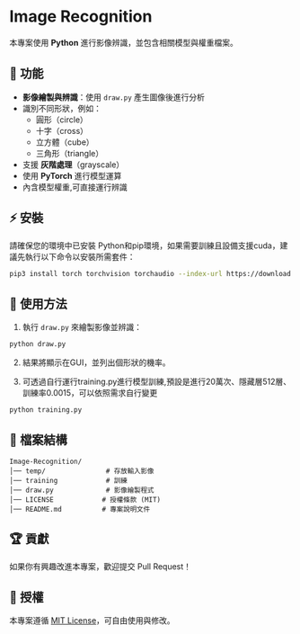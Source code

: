 # Image Recognition

本專案使用 **Python** 進行影像辨識，並包含相關模型與權重檔案。

## 📌 功能
- **影像繪製與辨識**：使用 `draw.py` 產生圖像後進行分析
- 識別不同形狀，例如：
  - 圓形（circle）
  - 十字（cross）
  - 立方體（cube）
  - 三角形（triangle）
- 支援 **灰階處理**（grayscale）
- 使用 **PyTorch** 進行模型運算
- 內含模型權重,可直接運行辨識

## ⚡ 安裝
請確保您的環境中已安裝 Python和pip環境，如果需要訓練且設備支援cuda，建議先執行以下命令以安裝所需套件：
```bash
pip3 install torch torchvision torchaudio --index-url https://download.pytorch.org/whl/cu128
```

## 🚀 使用方法
1. 執行 `draw.py` 來繪製影像並辨識：
```bash
python draw.py 
```
2. 結果將顯示在GUI，並列出個形狀的機率。

3. 可透過自行運行training.py進行模型訓練,預設是進行20萬次、隱藏層512層、訓練率0.0015，可以依照需求自行變更
```bash
python training.py 
```

## 📝 檔案結構
```
Image-Recognition/
│── temp/               # 存放輸入影像
│── training            # 訓練
│── draw.py             # 影像繪製程式
│── LICENSE            # 授權條款 (MIT)
│── README.md          # 專案說明文件
```

## 🏆 貢獻
如果你有興趣改進本專案，歡迎提交 Pull Request！

## 📜 授權
本專案遵循 [MIT License](LICENSE)，可自由使用與修改。
